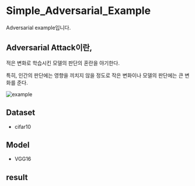 # Simple_Adversarial_Example
Adversarial example입니다. 

## Adversarial Attack이란,

적은 변화로 학습시킨 모델의 판단의 혼란을 야기한다. 

특히, 인간의 판단에는 영향을 끼치지 않을 정도로 작은 변화이나 모델의 판단에는 큰 변화를 준다.

![example](https://blog.openai.com/content/images/2017/02/adversarial_img_1.png)

## Dataset

- cifar10

## Model

- VGG16

## result


